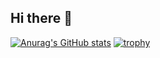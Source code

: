 ## Hi there 👋

<!--
**Yuma82/Yuma82** is a ✨ _special_ ✨ repository because its `README.md` (this file) appears on your GitHub profile.

Here are some ideas to get you started:

- 🔭 I’m currently working on ...
- 🌱 I’m currently learning ...
- 👯 I’m looking to collaborate on ...
- 🤔 I’m looking for help with ...
- 💬 Ask me about ...
- 📫 How to reach me: ...
- 😄 Pronouns: ...
- ⚡ Fun fact: ...
-->

[![Anurag's GitHub stats](https://github-readme-stats.vercel.app/api?username=Yuma82)](https://github.com/anuraghazra/github-readme-stats)
[![trophy](https://github-profile-trophy.vercel.app/?username=Yuma82&theme=onedark)](https://github.com/ryo-ma/github-profile-trophy)
